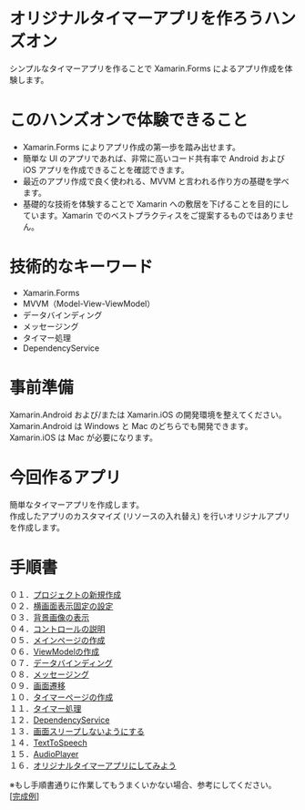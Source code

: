 # オリジナルタイマーアプリを作ろうハンズオン
シンプルなタイマーアプリを作ることで Xamarin.Forms によるアプリ作成を体験します。  
  
# このハンズオンで体験できること
- Xamarin.Forms によりアプリ作成の第一歩を踏み出せます。
- 簡単な UI のアプリであれば、非常に高いコード共有率で Android および iOS アプリを作成できることを確認できます。
- 最近のアプリ作成で良く使われる、MVVM と言われる作り方の基礎を学べます。  
- 基礎的な技術を体験することで Xamarin への敷居を下げることを目的にしています。Xamarin でのベストプラクティスをご提案するものではありません。  

# 技術的なキーワード
- Xamarin.Forms  
- MVVM（Model-View-ViewModel）  
- データバインディング  
- メッセージング  
- タイマー処理  
- DependencyService  
  
# 事前準備
Xamarin.Android および/または Xamarin.iOS の開発環境を整えてください。  
Xamarin.Android は Windows と Mac のどちらでも開発できます。Xamarin.iOS は Mac が必要になります。    
  
# 今回作るアプリ
簡単なタイマーアプリを作成します。  
作成したアプリのカスタマイズ (リソースの入れ替え) を行いオリジナルアプリを作成します。  

# 手順書
０１．[プロジェクトの新規作成](./textbook/textbook01.md)  
０２．[横画面表示固定の設定](./textbook/textbook02.md)  
０３．[背景画像の表示](./textbook/textbook03.md)  
０４．[コントロールの説明](./textbook/textbook04.md)  
０５．[メインページの作成](./textbook/textbook05.md)  
０６．[ViewModelの作成](./textbook/textbook06.md)  
０７．[データバインディング](./textbook/textbook07.md)  
０８．[メッセージング](./textbook/textbook08.md)  
０９．[画面遷移](./textbook/textbook09.md)  
１０．[タイマーページの作成](./textbook/textbook10.md)  
１１．[タイマー処理](./textbook/textbook11.md)  
１２．[DependencyService](./textbook/textbook12.md)  
１３．[画面スリープしないようにする](./textbook/textbook13.md)  
１４．[TextToSpeech](./textbook/textbook14.md)  
１５．[AudioPlayer](./textbook/textbook15.md)  
１６．[オリジナルタイマーアプリにしてみよう](./textbook/textbook16.md)  
  
※もし手順書通りに作業してもうまくいかない場合、参考にしてください。  
[[完成例](./Sample/)]